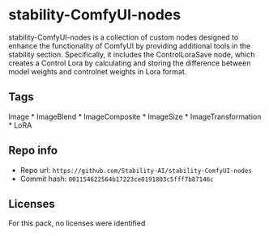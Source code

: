 # stability-ComfyUI-nodes
stability-ComfyUI-nodes is a collection of custom nodes designed to enhance the functionality of ComfyUI by providing additional tools in the stability section. Specifically, it includes the ControlLoraSave node, which creates a Control Lora by calculating and storing the difference between model weights and controlnet weights in Lora format.

## Tags
Image * ImageBlend * ImageComposite * ImageSize * ImageTransformation * LoRA

## Repo info
- Repo url: `https://github.com/Stability-AI/stability-ComfyUI-nodes`
- Commit hash: `001154622564b17223ce0191803c5fff7b87146c`

## Licenses
For this pack, no licenses were identified